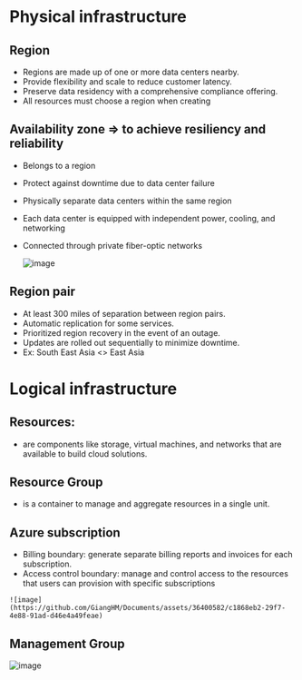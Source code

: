 # Physical infrastructure
  ## Region
  - Regions are made up of one or more data centers nearby.
  - Provide flexibility and scale to reduce customer latency.
  - Preserve data residency with a comprehensive compliance offering.
  - All resources must choose a region when creating
      
  ## Availability zone => to achieve resiliency and reliability
  - Belongs to a region
  - Protect against downtime due to data center failure
  - Physically separate data centers within the same region
  - Each data center is equipped with independent power, cooling, and networking
  - Connected through private fiber-optic networks

    ![image](https://github.com/GiangHM/Documents/assets/36400582/b32dc5dd-b416-460f-8cae-c8238fc25507)
  
  ## Region pair
  - At least 300 miles of separation between region pairs.
  - Automatic replication for some services.
  - Prioritized region recovery in the event of an outage.
  - Updates are rolled out sequentially to minimize downtime.
  - Ex: South East Asia <> East Asia
# Logical infrastructure
  ## Resources:
   - are components like storage, virtual machines, and networks that are available to build cloud solutions.
  ## Resource Group
   - is a container to manage and aggregate resources in a single unit. 
  ## Azure subscription
   - Billing boundary: generate separate billing reports and invoices for each subscription.
   - Access control boundary: manage and control access to the resources that users can provision with specific subscriptions

    ![image](https://github.com/GiangHM/Documents/assets/36400582/c1868eb2-29f7-4e88-91ad-d46e4a49feae)

  ## Management Group

  ![image](https://github.com/GiangHM/Documents/assets/36400582/d4e65081-0b6d-4c17-ad62-fe66d244b1c3)



